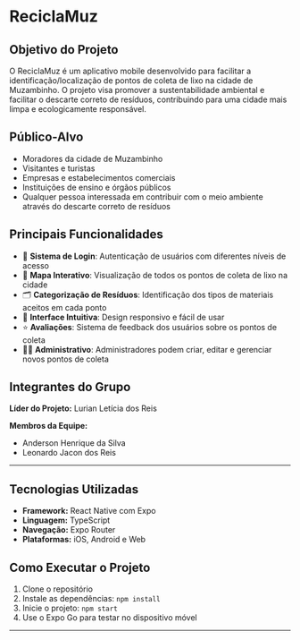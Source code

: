 # ReciclaMuz

## Objetivo do Projeto

O ReciclaMuz é um aplicativo mobile desenvolvido para facilitar a identificação/localização de pontos de coleta de lixo na cidade de Muzambinho. O projeto visa promover a sustentabilidade ambiental e facilitar o descarte correto de resíduos, contribuindo para uma cidade mais limpa e ecologicamente responsável.

## Público-Alvo

- Moradores da cidade de Muzambinho
- Visitantes e turistas
- Empresas e estabelecimentos comerciais
- Instituições de ensino e órgãos públicos
- Qualquer pessoa interessada em contribuir com o meio ambiente através do descarte correto de resíduos

## Principais Funcionalidades

- 🔐 **Sistema de Login**: Autenticação de usuários com diferentes níveis de acesso
- 📍 **Mapa Interativo**: Visualização de todos os pontos de coleta de lixo na cidade
- 🗂️ **Categorização de Resíduos**: Identificação dos tipos de materiais aceitos em cada ponto
- 📱 **Interface Intuitiva**: Design responsivo e fácil de usar
- ⭐ **Avaliações**: Sistema de feedback dos usuários sobre os pontos de coleta
- 👨‍💼 **Administrativo**: Administradores podem criar, editar e gerenciar novos pontos de coleta

## Integrantes do Grupo

**Líder do Projeto:** Lurian Letícia dos Reis

**Membros da Equipe:**
- Anderson Henrique da Silva
- Leonardo Jacon dos Reis

---

## Tecnologias Utilizadas

- **Framework:** React Native com Expo
- **Linguagem:** TypeScript
- **Navegação:** Expo Router
- **Plataformas:** iOS, Android e Web

## Como Executar o Projeto

1. Clone o repositório
2. Instale as dependências: `npm install`
3. Inicie o projeto: `npm start`
4. Use o Expo Go para testar no dispositivo móvel

---
